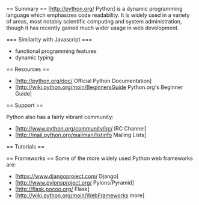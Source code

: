 == Summary ==
[http://python.org/ Python] is a dynamic programming language which emphasizes code readability. It is widely used in a variety of areas, most notably scientific computing and system administration, though it has recently gained much wider usage in web development.

=== Similarity with Javascript ===
* functional programming features
* dynamic typing

== Resources ==
* [http://python.org/doc/ Official Python Documentation]
* [http://wiki.python.org/moin/BeginnersGuide Python.org's Beginner Guide]

== Support ==

Python also has a fairly vibrant community:

* [http://www.python.org/community/irc/ IRC Channel]
* [http://mail.python.org/mailman/listinfo Mailing Lists]

== Tutorials ==

== Frameworks ==
Some of the more widely used Python web frameworks are:
* [https://www.djangoproject.com/ Django]
* [http://www.pylonsproject.org/ Pylons/Pyramid] 
* [http://flask.pocoo.org/ Flask]
* [http://wiki.python.org/moin/WebFrameworks more]